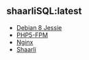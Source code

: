## shaarliSQL:latest
- [Debian 8 Jessie](https://hub.docker.com/_/debian/)
- [PHP5-FPM](http://php-fpm.org/)
- [Nginx](http://nginx.org/)
- [Shaarli](https://github.com/shaarli/Shaarli)
